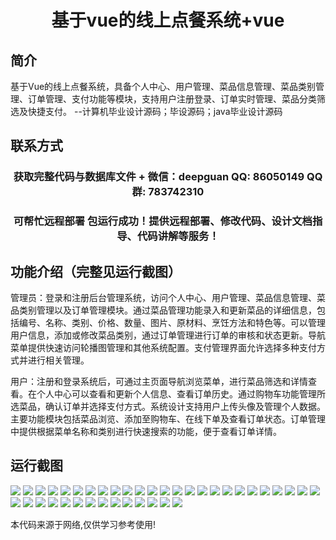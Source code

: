 <p><h1 align="center">基于vue的线上点餐系统+vue</h1></p>

## 简介
基于Vue的线上点餐系统，具备个人中心、用户管理、菜品信息管理、菜品类别管理、订单管理、支付功能等模块，支持用户注册登录、订单实时管理、菜品分类筛选及快捷支付。    --计算机毕业设计源码；毕设源码；java毕业设计源码


## 联系方式
<p><h3 align="center">获取完整代码与数据库文件 + 微信：deepguan QQ: 86050149 QQ群: 783742310</h3></p>
<p><h3 align="center">可帮忙远程部署 包运行成功！提供远程部署、修改代码、设计文档指导、代码讲解等服务！</h3></p>

## 功能介绍（完整见运行截图）
管理员：登录和注册后台管理系统，访问个人中心、用户管理、菜品信息管理、菜品类别管理以及订单管理模块。通过菜品管理功能录入和更新菜品的详细信息，包括编号、名称、类别、价格、数量、图片、原材料、烹饪方法和特色等。可以管理用户信息，添加或修改菜品类别，通过订单管理进行订单的审核和状态更新。导航菜单提供快速访问轮播图管理和其他系统配置。支付管理界面允许选择多种支付方式并进行相关管理。

用户：注册和登录系统后，可通过主页面导航浏览菜单，进行菜品筛选和详情查看。在个人中心可以查看和更新个人信息、查看订单历史。通过购物车功能管理所选菜品，确认订单并选择支付方式。系统设计支持用户上传头像及管理个人数据。主要功能模块包括菜品浏览、添加至购物车、在线下单及查看订单状态。订单管理中提供根据菜单名称和类别进行快速搜索的功能，便于查看订单详情。


## 运行截图
![](https://bs-1329754181.cos.ap-shanghai.myqcloud.com/ssm/OnlineOrderingSystem1/img/001.jpg)
![](https://bs-1329754181.cos.ap-shanghai.myqcloud.com/ssm/OnlineOrderingSystem1/img/002.jpg)
![](https://bs-1329754181.cos.ap-shanghai.myqcloud.com/ssm/OnlineOrderingSystem1/img/003.jpg)
![](https://bs-1329754181.cos.ap-shanghai.myqcloud.com/ssm/OnlineOrderingSystem1/img/004.jpg)
![](https://bs-1329754181.cos.ap-shanghai.myqcloud.com/ssm/OnlineOrderingSystem1/img/005.jpg)
![](https://bs-1329754181.cos.ap-shanghai.myqcloud.com/ssm/OnlineOrderingSystem1/img/006.jpg)
![](https://bs-1329754181.cos.ap-shanghai.myqcloud.com/ssm/OnlineOrderingSystem1/img/007.jpg)
![](https://bs-1329754181.cos.ap-shanghai.myqcloud.com/ssm/OnlineOrderingSystem1/img/008.jpg)
![](https://bs-1329754181.cos.ap-shanghai.myqcloud.com/ssm/OnlineOrderingSystem1/img/009.jpg)
![](https://bs-1329754181.cos.ap-shanghai.myqcloud.com/ssm/OnlineOrderingSystem1/img/010.jpg)
![](https://bs-1329754181.cos.ap-shanghai.myqcloud.com/ssm/OnlineOrderingSystem1/img/011.jpg)
![](https://bs-1329754181.cos.ap-shanghai.myqcloud.com/ssm/OnlineOrderingSystem1/img/012.jpg)
![](https://bs-1329754181.cos.ap-shanghai.myqcloud.com/ssm/OnlineOrderingSystem1/img/013.jpg)
![](https://bs-1329754181.cos.ap-shanghai.myqcloud.com/ssm/OnlineOrderingSystem1/img/014.jpg)
![](https://bs-1329754181.cos.ap-shanghai.myqcloud.com/ssm/OnlineOrderingSystem1/img/015.jpg)
![](https://bs-1329754181.cos.ap-shanghai.myqcloud.com/ssm/OnlineOrderingSystem1/img/016.jpg)
![](https://bs-1329754181.cos.ap-shanghai.myqcloud.com/ssm/OnlineOrderingSystem1/img/017.jpg)
![](https://bs-1329754181.cos.ap-shanghai.myqcloud.com/ssm/OnlineOrderingSystem1/img/018.jpg)
![](https://bs-1329754181.cos.ap-shanghai.myqcloud.com/ssm/OnlineOrderingSystem1/img/019.jpg)
![](https://bs-1329754181.cos.ap-shanghai.myqcloud.com/ssm/OnlineOrderingSystem1/img/020.jpg)
![](https://bs-1329754181.cos.ap-shanghai.myqcloud.com/ssm/OnlineOrderingSystem1/img/021.jpg)
![](https://bs-1329754181.cos.ap-shanghai.myqcloud.com/ssm/OnlineOrderingSystem1/img/022.jpg)
![](https://bs-1329754181.cos.ap-shanghai.myqcloud.com/ssm/OnlineOrderingSystem1/img/023.jpg)
![](https://bs-1329754181.cos.ap-shanghai.myqcloud.com/ssm/OnlineOrderingSystem1/img/024.jpg)
![](https://bs-1329754181.cos.ap-shanghai.myqcloud.com/ssm/OnlineOrderingSystem1/img/025.jpg)
![](https://bs-1329754181.cos.ap-shanghai.myqcloud.com/ssm/OnlineOrderingSystem1/img/026.jpg)
![](https://bs-1329754181.cos.ap-shanghai.myqcloud.com/ssm/OnlineOrderingSystem1/img/027.jpg)
![](https://bs-1329754181.cos.ap-shanghai.myqcloud.com/ssm/OnlineOrderingSystem1/img/028.jpg)
![](https://bs-1329754181.cos.ap-shanghai.myqcloud.com/ssm/OnlineOrderingSystem1/img/029.jpg)
![](https://bs-1329754181.cos.ap-shanghai.myqcloud.com/ssm/OnlineOrderingSystem1/img/030.jpg)
![](https://bs-1329754181.cos.ap-shanghai.myqcloud.com/ssm/OnlineOrderingSystem1/img/031.jpg)
![](https://bs-1329754181.cos.ap-shanghai.myqcloud.com/ssm/OnlineOrderingSystem1/img/032.jpg)
![](https://bs-1329754181.cos.ap-shanghai.myqcloud.com/ssm/OnlineOrderingSystem1/img/033.jpg)
![](https://bs-1329754181.cos.ap-shanghai.myqcloud.com/ssm/OnlineOrderingSystem1/img/034.jpg)
![](https://bs-1329754181.cos.ap-shanghai.myqcloud.com/ssm/OnlineOrderingSystem1/img/035.jpg)
![](https://bs-1329754181.cos.ap-shanghai.myqcloud.com/ssm/OnlineOrderingSystem1/img/036.jpg)
![](https://bs-1329754181.cos.ap-shanghai.myqcloud.com/ssm/OnlineOrderingSystem1/img/037.jpg)
![](https://bs-1329754181.cos.ap-shanghai.myqcloud.com/ssm/OnlineOrderingSystem1/img/038.jpg)
![](https://bs-1329754181.cos.ap-shanghai.myqcloud.com/ssm/OnlineOrderingSystem1/img/039.jpg)

<p>本代码来源于网络,仅供学习参考使用!</p>
